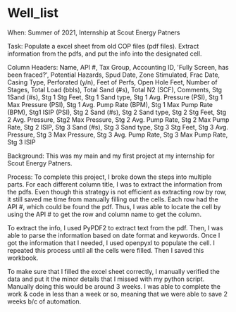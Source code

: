 # Well_list

When:
Summer of 2021, Internship at Scout Energy Patners 

Task:
Populate a excel sheet from old COP files (pdf files). Extract information from the pdfs, and put the info into the designated cell.

Column Headers:
Name,	API #,	Tax Group,	Accounting ID,	'Fully Screen, has been fraced?',	Potential Hazards,	Spud Date,	Zone Stimulated,	Frac Date,	Casing Type,	Perforated (y/n),	Feet of Perfs,	Open Hole Feet,	Number of Stages,	Total Load (bbls),	Total Sand (#s),	Total N2 (SCF),	Comments,	Stg 1Sand (#s),	Stg 1 Stg Feet,	Stg 1 Sand type,	Stg 1 Avg. Pressure (PSI),	Stg 1 Max Pressure (PSI),	Stg 1 Avg. Pump Rate (BPM),	Stg 1 Max Pump Rate (BPM),	Stg1 ISIP (PSI),	Stg 2 Sand (#s),	Stg 2 Sand type,	Stg 2 Stg Feet,	Stg 2 Avg. Pressure,	Stg2 Max Pressure,	Stg 2 Avg. Pump Rate, 	Stg 2 Max Pump Rate,	Stg 2 ISIP,	Stg 3 Sand (#s),	Stg 3 Sand type,	Stg 3 Stg Feet,	Stg 3 Avg. Pressure,	Stg 3 Max Pressure,	Stg 3 Avg. Pump Rate, 	Stg 3 Max Pump Rate,	Stg 3 ISIP

Background:
This was my main and my first project at my internship for Scout Energy Patners. 

Process:
To complete this project, I broke down the steps into multiple parts. For each different column title, I was to extract the information from the pdfs. Even though this strategy is not efficient as extracting row by row, it still saved me time from manually filling out the cells. Each row had the API #, which could be found the pdf. Thus, I was able to locate the cell by using the API # to get the row and column name to get the column. 

To extract the info, I used PyPDF2 to extract text from the pdf. Then, I was able to parse the information based on date format and keywords. Once I got the information that I needed, I used openpyxl to populate the cell. I repeated this process until all the cells were filled. Then I saved this workbook.

To make sure that I filled the excel sheet correctly, I manually verified the data and put it the minor details that I missed with my python script. Manually doing this would be around 3 weeks. I was able to complete the work & code in less than a week or so, meaning that we were able to save 2 weeks b/c of automation.

